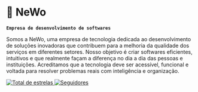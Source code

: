 # 📔 NeWo
**`Empresa de desenvolvimento de softwares`**

Somos a NeWo, uma empresa de tecnologia dedicada ao desenvolvimento de soluções inovadoras que contribuem para a melhoria da qualidade dos serviços em diferentes setores. Nosso objetivo é criar softwares eficientes, intuitivos e que realmente façam a diferença no dia a dia das pessoas e instituições. Acreditamos que a tecnologia deve ser acessível, funcional e voltada para resolver problemas reais com inteligência e organização.

<a href="https://github.com/NeWo-tcc?tab=repositories&sort=stargazers">
        <img 
            alt="Total de estrelas" 
            title="Total de estrelas GitHub" 
            src="https://custom-icon-badges.demolab.com/github/stars/NeWo-tcc?color=55960c&style=for-the-badge&labelColor=488207&logo=star&label=estrelas"
        />
    </a>
    <a href="https://github.com/NeWo-tcc?tab=followers">
        <img 
            alt="Seguidores" 
            title="Me siga no GitHub" 
            src="https://custom-icon-badges.demolab.com/github/followers/NeWo-tcc?color=236ad3&labelColor=1155ba&style=for-the-badge&logo=github&label=Seguidores&logoColor=white"
        />
    </a>
</p>



